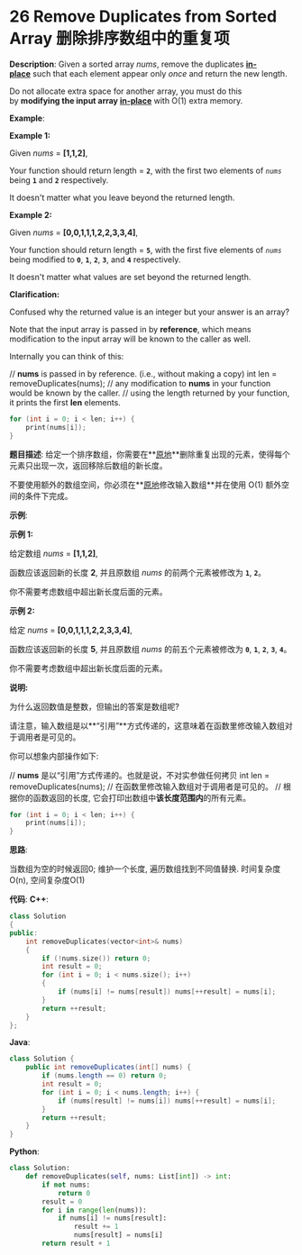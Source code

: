 # 26 Remove Duplicates from Sorted Array 删除排序数组中的重复项

__Description__:
Given a sorted array *nums*, remove the duplicates [**in-place**](https://en.wikipedia.org/wiki/In-place_algorithm) such that each element appear only *once* and return the new length.

Do not allocate extra space for another array, you must do this by **modifying the input array [in-place](https://en.wikipedia.org/wiki/In-place_algorithm)** with O(1) extra memory.

__Example__:

**Example 1:**

Given *nums* = **[1,1,2]**,

Your function should return length = **`2`**, with the first two elements of *`nums`* being **`1`** and **`2`** respectively.

It doesn't matter what you leave beyond the returned length.

**Example 2:**

Given *nums* = **[0,0,1,1,1,2,2,3,3,4]**,

Your function should return length = **`5`**, with the first five elements of *`nums`* being modified to **`0`**, **`1`**, **`2`**, **`3`**, and **`4`** respectively.

It doesn't matter what values are set beyond the returned length.

**Clarification:**

Confused why the returned value is an integer but your answer is an array?

Note that the input array is passed in by **reference**, which means modification to the input array will be known to the caller as well.

Internally you can think of this:

// **nums** is passed in by reference. (i.e., without making a copy)
int len = removeDuplicates(nums);
// any modification to **nums** in your function would be known by the caller.
// using the length returned by your function, it prints the first **len** elements.

```C
for (int i = 0; i < len; i++) {
    print(nums[i]);
}
```

__题目描述__:
给定一个排序数组，你需要在**[原地](http://baike.baidu.com/item/%E5%8E%9F%E5%9C%B0%E7%AE%97%E6%B3%95)**删除重复出现的元素，使得每个元素只出现一次，返回移除后数组的新长度。

不要使用额外的数组空间，你必须在**[原地](https://baike.baidu.com/item/%E5%8E%9F%E5%9C%B0%E7%AE%97%E6%B3%95)修改输入数组**并在使用 O(1) 额外空间的条件下完成。

__示例__:

**示例 1:**

给定数组 *nums* = **[1,1,2]**,

函数应该返回新的长度 **2**, 并且原数组 *nums* 的前两个元素被修改为 **`1`**, **`2`**。

你不需要考虑数组中超出新长度后面的元素。

**示例 2:**

给定 *nums* = **[0,0,1,1,1,2,2,3,3,4]**,

函数应该返回新的长度 **5**, 并且原数组 *nums* 的前五个元素被修改为 **`0`**, **`1`**, **`2`**, **`3`**, **`4`**。

你不需要考虑数组中超出新长度后面的元素。

**说明:**

为什么返回数值是整数，但输出的答案是数组呢?

请注意，输入数组是以**“引用”**方式传递的，这意味着在函数里修改输入数组对于调用者是可见的。

你可以想象内部操作如下:

// **nums** 是以“引用”方式传递的。也就是说，不对实参做任何拷贝
int len = removeDuplicates(nums);
// 在函数里修改输入数组对于调用者是可见的。
// 根据你的函数返回的长度, 它会打印出数组中**该长度范围内**的所有元素。

```C
for (int i = 0; i < len; i++) {
    print(nums[i]);
}
```

__思路__:

当数组为空的时候返回0; 维护一个长度, 遍历数组找到不同值替换.
时间复杂度O(n), 空间复杂度O(1)

__代码__:
__C++__:

```C++
class Solution 
{
public:
    int removeDuplicates(vector<int>& nums) 
    {
        if (!nums.size()) return 0;
        int result = 0;
        for (int i = 0; i < nums.size(); i++) 
        {
            if (nums[i] != nums[result]) nums[++result] = nums[i];
        }
        return ++result;
    }
};
```

__Java__:

```Java
class Solution {
    public int removeDuplicates(int[] nums) {
        if (nums.length == 0) return 0;
        int result = 0;
        for (int i = 0; i < nums.length; i++) {
            if (nums[result] != nums[i]) nums[++result] = nums[i];
        }
        return ++result;
    }
}
```

__Python__:

```Python
class Solution:
    def removeDuplicates(self, nums: List[int]) -> int:
        if not nums:
            return 0
        result = 0
        for i in range(len(nums)):
            if nums[i] != nums[result]:
                result += 1
                nums[result] = nums[i]
        return result + 1
```
